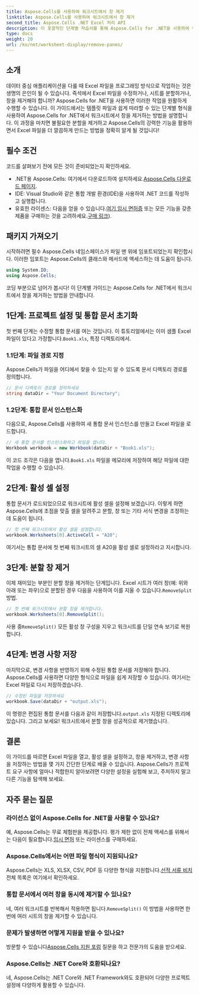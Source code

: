 ```yaml
---
title: Aspose.Cells를 사용하여 워크시트에서 창 제거
linktitle: Aspose.Cells를 사용하여 워크시트에서 창 제거
second_title: Aspose.Cells .NET Excel 처리 API
description: 이 포괄적인 단계별 자습서를 통해 Aspose.Cells for .NET을 사용하여 워크시트에서 창을 제거하는 방법을 알아보세요.
type: docs
weight: 20
url: /ko/net/worksheet-display/remove-panes/
---
```

## 소개
데이터 중심 애플리케이션을 다룰 때 Excel 파일을 프로그래밍 방식으로 작업하는 것은 생명의 은인이 될 수 있습니다. 즉석에서 Excel 파일을 수정하거나, 시트를 분할하거나, 창을 제거해야 합니까? Aspose.Cells for .NET을 사용하면 이러한 작업을 원활하게 수행할 수 있습니다. 이 가이드에서는 템플릿 파일과 쉽게 따라할 수 있는 단계별 형식을 사용하여 Aspose.Cells for .NET에서 워크시트에서 창을 제거하는 방법을 설명합니다.
이 과정을 마치면 불필요한 분할을 제거하고 Aspose.Cells의 강력한 기능을 활용하면서 Excel 파일을 더 깔끔하게 만드는 방법을 정확히 알게 될 것입니다!
## 필수 조건
코드를 살펴보기 전에 모든 것이 준비되었는지 확인하세요.
-  .NET용 Aspose.Cells: 여기에서 다운로드하여 설치하세요.[Aspose.Cells 다운로드 페이지](https://releases.aspose.com/cells/net/).
- IDE: Visual Studio와 같은 통합 개발 환경(IDE)을 사용하여 .NET 코드를 작성하고 실행합니다.
-  유효한 라이센스: 다음을 얻을 수 있습니다.[여기 임시 면허증](https://purchase.aspose.com/temporary-license/) 또는 모든 기능을 갖춘 제품을 구매하는 것을 고려하세요.[구매 링크](https://purchase.aspose.com/buy)).
## 패키지 가져오기
시작하려면 필수 Aspose.Cells 네임스페이스가 파일 맨 위에 임포트되었는지 확인합시다. 이러한 임포트는 Aspose.Cells의 클래스와 메서드에 액세스하는 데 도움이 됩니다.
```csharp
using System.IO;
using Aspose.Cells;
```
코딩 부분으로 넘어가 봅시다! 이 단계별 가이드는 Aspose.Cells for .NET에서 워크시트에서 창을 제거하는 방법을 안내합니다.
## 1단계: 프로젝트 설정 및 통합 문서 초기화
 첫 번째 단계는 수정할 통합 문서를 여는 것입니다. 이 튜토리얼에서는 이미 샘플 Excel 파일이 있다고 가정합니다.`Book1.xls`, 특정 디렉토리에서.
### 1.1단계: 파일 경로 지정
Aspose.Cells가 파일을 어디에서 찾을 수 있는지 알 수 있도록 문서 디렉토리 경로를 정의합니다.
```csharp
// 문서 디렉토리 경로를 정의하세요
string dataDir = "Your Document Directory";
```
### 1.2단계: 통합 문서 인스턴스화
다음으로, Aspose.Cells를 사용하여 새 통합 문서 인스턴스를 만들고 Excel 파일을 로드합니다.
```csharp
// 새 통합 문서를 인스턴스화하고 파일을 엽니다.
Workbook workbook = new Workbook(dataDir + "Book1.xls");
```
 이 코드 조각은 다음을 엽니다.`Book1.xls` 파일을 메모리에 저장하여 해당 파일에 대한 작업을 수행할 수 있습니다.
## 2단계: 활성 셀 설정
통합 문서가 로드되었으므로 워크시트에 활성 셀을 설정해 보겠습니다. 이렇게 하면 Aspose.Cells에 초점을 맞출 셀을 알려주고 분할, 창 또는 기타 서식 변경을 조정하는 데 도움이 됩니다.
```csharp
// 첫 번째 워크시트에서 활성 셀을 설정합니다.
workbook.Worksheets[0].ActiveCell = "A20";
```
여기서는 통합 문서에 첫 번째 워크시트의 셀 A20을 활성 셀로 설정하라고 지시합니다.
## 3단계: 분할 창 제거
 이제 재미있는 부분인 분할 창을 제거하는 단계입니다. Excel 시트가 여러 창(예: 위와 아래 또는 좌우)으로 분할된 경우 다음을 사용하여 이를 지울 수 있습니다.`RemoveSplit` 방법.
```csharp
// 첫 번째 워크시트에서 분할 창을 제거합니다.
workbook.Worksheets[0].RemoveSplit();
```
 사용 중`RemoveSplit()` 모든 활성 창 구성을 지우고 워크시트를 단일 연속 보기로 복원합니다.
## 4단계: 변경 사항 저장
마지막으로, 변경 사항을 반영하기 위해 수정된 통합 문서를 저장해야 합니다. Aspose.Cells를 사용하면 다양한 형식으로 파일을 쉽게 저장할 수 있습니다. 여기서는 Excel 파일로 다시 저장하겠습니다.
```csharp
// 수정된 파일을 저장하세요
workbook.Save(dataDir + "output.xls");
```
 이 명령은 편집된 통합 문서를 다음과 같이 저장합니다.`output.xls` 지정된 디렉토리에 있습니다. 그리고 보세요! 워크시트에서 분할 창을 성공적으로 제거했습니다.
## 결론
이 가이드를 따르면 Excel 파일을 열고, 활성 셀을 설정하고, 창을 제거하고, 변경 사항을 저장하는 방법을 몇 가지 간단한 단계로 배울 수 있습니다. Aspose.Cells가 프로젝트 요구 사항에 얼마나 적합한지 알아보려면 다양한 설정을 실험해 보고, 주저하지 말고 다른 기능을 탐색해 보세요.
## 자주 묻는 질문
### 라이선스 없이 Aspose.Cells for .NET을 사용할 수 있나요?  
 예, Aspose.Cells는 무료 체험판을 제공합니다. 평가 제한 없이 전체 액세스를 위해서는 다음이 필요합니다.[임시 면허](https://purchase.aspose.com/temporary-license/) 또는 라이센스를 구매하세요.
### Aspose.Cells에서는 어떤 파일 형식이 지원되나요?  
Aspose.Cells는 XLS, XLSX, CSV, PDF 등 다양한 형식을 지원합니다.[선적 서류 비치](https://reference.aspose.com/cells/net/) 전체 목록은 여기에서 확인하세요.
### 통합 문서에서 여러 창을 동시에 제거할 수 있나요?  
 네, 여러 워크시트를 반복해서 적용하면 됩니다.`RemoveSplit()` 이 방법을 사용하면 한 번에 여러 시트의 창을 제거할 수 있습니다.
### 문제가 발생하면 어떻게 지원을 받을 수 있나요?  
 방문할 수 있습니다[Aspose.Cells 지원 포럼](https://forum.aspose.com/c/cells/9) 질문을 하고 전문가의 도움을 받으세요.
### Aspose.Cells는 .NET Core와 호환되나요?  
네, Aspose.Cells는 .NET Core와 .NET Framework와도 호환되어 다양한 프로젝트 설정에 다양하게 활용할 수 있습니다.